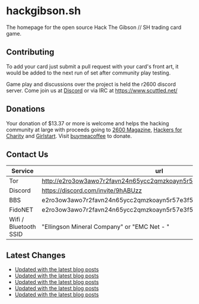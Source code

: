 # hackgibson.sh
The homepage for the open source Hack The Gibson // SH trading card game.


## Contributing

To add your card just submit a pull request with your card's front art, it would be added to the next run of set after community play testing.

Game play and discussions over the project is held the r2600 discord server. Come join us at [Discord](https://discord.com/invite/9hABUzz) or via IRC at https://www.scuttled.net/


## Donations

Your donation of $13.37 or more is welcome and helps the hacking community at large with proceeds going to [2600 Magazine](https://2600.com/), [Hackers for Charity](https://hackersforcharity.org) and [Girlstart](https://girlstart.org).  Visit [buymeacoffee](https://www.buymeacoffee.com/hackgibson.sh) to donate.


## Contact Us

Service | url
-|-
Tor | http://e2ro3ow3awo7r2favn24n65ycc2qmzkoayn5r57e3f56nvjwdcgg32ad.onion
Discord | https://discord.com/invite/9hABUzz
BBS | e2ro3ow3awo7r2favn24n65ycc2qmzkoayn5r57e3f56nvjwdcgg32ad.onion:23
FidoNET | e2ro3ow3awo7r2favn24n65ycc2qmzkoayn5r57e3f56nvjwdcgg32ad.onion:24554
Wifi / Bluetooth SSID | "Ellingson Mineral Company" or "EMC Net - <fidonet address>"

## Latest Changes
<!-- BLOG-POST-LIST:START -->
- [Updated with the latest blog posts](https://github.com/DFW2600/hackgibson.sh/commit/4fe33ea91cc4f40c25ff31bb725f3fdb6480e2bf)
- [Updated with the latest blog posts](https://github.com/DFW2600/hackgibson.sh/commit/8a4d6d1c80fd954ec61fbce17afd7619ac654ccc)
- [Updated with the latest blog posts](https://github.com/DFW2600/hackgibson.sh/commit/a75a2aa9748ae3d68f181f4109affa5f535af8e0)
- [Updated with the latest blog posts](https://github.com/DFW2600/hackgibson.sh/commit/becd8d5b8135865cb9d4bf55038bed00f3310771)
- [Updated with the latest blog posts](https://github.com/DFW2600/hackgibson.sh/commit/4531aaac88d78b1f916ef282c72f358c1141c5e8)
<!-- BLOG-POST-LIST:END -->
